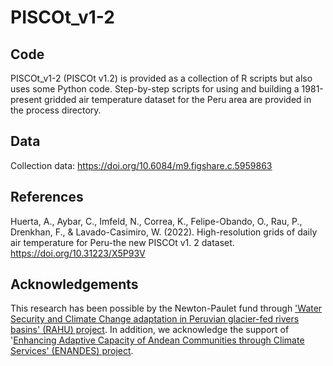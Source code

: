 # PISCOt_v1-2

## Code
PISCOt_v1-2 (PISCOt v1.2) is provided as a collection of R scripts but also uses some Python code. Step-by-step scripts for using and building a 1981-present gridded air temperature dataset for the Peru area are provided in the process directory.

## Data
Collection data: https://doi.org/10.6084/m9.figshare.c.5959863

## References
Huerta, A., Aybar, C., Imfeld, N., Correa, K., Felipe-Obando, O., Rau, P., Drenkhan, F., & Lavado-Casimiro, W. (2022). High-resolution grids of daily air temperature for Peru-the new PISCOt v1. 2 dataset. https://doi.org/10.31223/X5P93V

## Acknowledgements
This research has been possible by the Newton-Paulet fund through ['Water Security and Climate Change adaptation in Peruvian glacier-fed rivers basins' (RAHU) project](https://cita.utec.edu.pe/articulos-post/ficha-tecnica-de-proyecto-seguridad-hidrica-y-adaptacion-al-cambio-climatico-en-las-cuencas-hidrograficas-de-los-glaciares-peruanos-rahu/). In addition, we acknowledge the support of '[Enhancing Adaptive Capacity of Andean Communities through Climate Services' (ENANDES) project](https://public.wmo.int/es/media/noticias/enandes-fomenta-la-adaptaci%C3%B3n-clim%C3%A1tica-en-los-andes). 